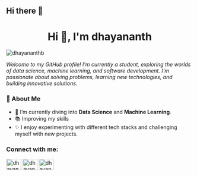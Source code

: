 ## Hi there 👋

<!--
**DhayananthB/dhayananthb** is a ✨ _special_ ✨ repository because its `README.md` (this file) appears on your GitHub profile.

Here are some ideas to get you started:

- 🔭 I’m currently working on ...
- 🌱 I’m currently learning ...
- 👯 I’m looking to collaborate on ...
- 🤔 I’m looking for help with ...
- 💬 Ask me about ...
- 📫 How to reach me: ...
- 😄 Pronouns: ...
- ⚡ Fun fact: ...
-->

<h1 align="center">Hi 👋, I'm dhayananth</h1>
<p align="left"> <img src="https://komarev.com/ghpvc/?username=dhayananthb&label=Profile%20views&color=0e75b6&style=flat" alt="dhayananthb" /> </p>

*Welcome to my GitHub profile! I’m currently a student, exploring the worlds of data science, machine learning, and software development. I'm passionate about solving problems, learning new technologies, and building innovative solutions.*

### 🚀 About Me
- 🌱 I’m currently diving into **Data Science** and **Machine Learning**.
- 📚 Improving my skills 
- ✨ I enjoy experimenting with different tech stacks and challenging myself with new projects.
  
### Connect with me:
<p align="left">
<a href="https://twitter.com/dhayananthb" target="blank"><img align="center" src="https://raw.githubusercontent.com/rahuldkjain/github-profile-readme-generator/master/src/images/icons/Social/twitter.svg" alt="dhayananthb" height="30" width="40" /></a>
<a href="https://linkedin.com/in/dhayananthb" target="blank"><img align="center" src="https://raw.githubusercontent.com/rahuldkjain/github-profile-readme-generator/master/src/images/icons/Social/linked-in-alt.svg" alt="dhayananthb" height="30" width="40" /></a>
<a href="https://www.leetcode.com/dhayananthb" target="blank"><img align="center" src="https://raw.githubusercontent.com/rahuldkjain/github-profile-readme-generator/master/src/images/icons/Social/leet-code.svg" alt="dhayananthb" height="30" width="40" /></a>
</p>

<!--  ### Contributions 

[![An image of @dhayananthb's Holopin badges, which is a link to view their full Holopin profile](https://holopin.me/dhayananthb)](https://holopin.io/@dhayananthb) -->

